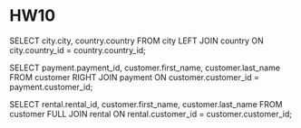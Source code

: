# HW10

SELECT city.city, country.country FROM city
LEFT JOIN country
ON city.country_id = country.country_id;

SELECT payment.payment_id, customer.first_name, customer.last_name FROM customer
RIGHT JOIN payment
ON customer.customer_id = payment.customer_id;

SELECT rental.rental_id, customer.first_name, customer.last_name FROM customer
FULL JOIN rental
ON rental.customer_id = customer.customer_id;
